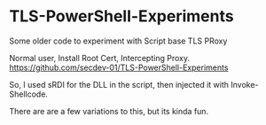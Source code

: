# TLS-PowerShell-Experiments
Some older code to experiment with Script base TLS PRoxy

Normal user, Install Root Cert, Intercepting Proxy.
https://github.com/secdev-01/TLS-PowerShell-Experiments

So, I used sRDI for the DLL in the script, then injected it with Invoke-Shellcode.  

There are are a few variations to this, but its kinda fun.
